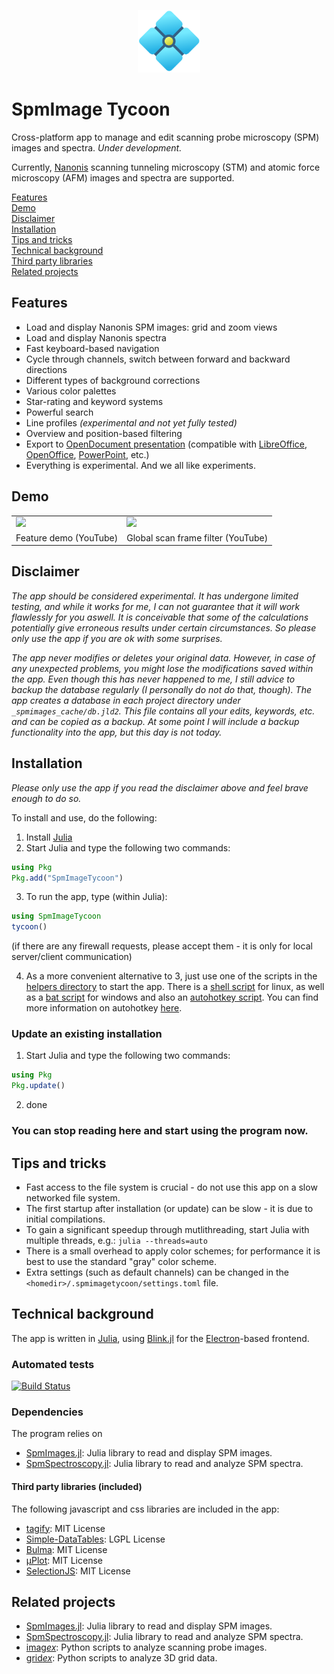 <p align="center">
  <img width="100" height="100" src="res/media/logo_diamond_animated.svg?raw=true" />
</p>

# SpmImage Tycoon

Cross-platform app to manage and edit scanning probe microscopy (SPM) images and spectra. *Under development.*

Currently, [Nanonis](https://www.specs-group.com/nanonis/) scanning tunneling microscopy (STM) and atomic force microscopy (AFM) images and spectra are supported.

[Features](#features)  
[Demo](#demo)  
[Disclaimer](#disclaimer)  
[Installation](#installation)  
[Tips and tricks](#tips-and-tricks)  
[Technical background](#technical-background)  
[Third party libraries](#third-party-libraries-included)  
[Related projects](#related-projects)  


## Features

- Load and display Nanonis SPM images: grid and zoom views
- Load and display Nanonis spectra
- Fast keyboard-based navigation
- Cycle through channels, switch between forward and backward directions
- Different types of background corrections
- Various color palettes
- Star-rating and keyword systems
- Powerful search
- Line profiles *(experimental and not yet fully tested)*
- Overview and position-based filtering
- Export to [OpenDocument presentation](https://en.wikipedia.org/wiki/OpenDocument)
  (compatible with [LibreOffice](https://www.libreoffice.org/), [OpenOffice](https://www.openoffice.org/), [PowerPoint](https://en.wikipedia.org/wiki/Microsoft_PowerPoint), etc.)
- Everything is experimental. And we all like experiments.
  
## Demo

<table>
  <tr>
    <td>
      <a href="http://www.youtube.com/watch?v=x_KSCst92Lo" target="_blank"><img src="http://img.youtube.com/vi/x_KSCst92Lo/0.jpg" width="250" /></a>
    </td>
    <td>
      <a href="http://www.youtube.com/watch?v=FRl0HwMmiD4" target="_blank"><img src="http://img.youtube.com/vi/FRl0HwMmiD4/0.jpg" width="250" /></a>
    </td>
  </tr>
  <tr>
    <td>Feature demo (YouTube)</td>
    <td>Global scan frame filter (YouTube)</td>
  </tr>
</table>

## Disclaimer

_The app should be considered experimental. It has undergone limited testing, and while it works for me, I can not guarantee that it will work flawlessly for you aswell. It is conceivable that some of the calculations potentially give erroneous results under certain circumstances. So please only use the app if you are ok with some surprises._

_The app never modifies or deletes your original data. However, in case of any unexpected problems, you might lose the modifications saved within the app. Even though this has never happened to me, I still advice to backup the database regularly (I personally do not do that, though). The app creates a database in each project directory under `_spmimages_cache/db.jld2`. This file contains all your edits, keywords, etc. and can be copied as a backup. At some point I will include a backup functionality into the app, but this day is not today._

## Installation

_Please only use the app if you read the disclaimer above and feel brave enough to do so._

To install and use, do the following:

1. Install [Julia](https://julialang.org/)
2. Start Julia and type the following two commands:
```julia
using Pkg
Pkg.add("SpmImageTycoon")
```
3. To run the app, type (within Julia):
```julia
using SpmImageTycoon
tycoon()
```
(if there are any firewall requests, please accept them - it is only for local server/client communication)

4. As a more convenient alternative to 3, just use one of the scripts in the [helpers directory](helpers/) to start the app. There is a [shell script](helpers/SpmImageTycoon.sh) for linux, as well as a [bat script](helpers/windows_tray/SpmImageTycoon.bat) for windows and also an [autohotkey script](helpers/windows_tray/SpmImageTycoon.ahk). You can find more information on autohotkey [here](https://www.autohotkey.com/).

### Update an existing installation

1. Start Julia and type the following two commands:
```julia
using Pkg
Pkg.update()
```
2. done

### You can stop reading here and start using the program now.


## Tips and tricks

- Fast access to the file system is crucial - do not use this app on a slow networked file system.
- The first startup after installation (or update) can be slow - it is due to initial compilations.
- To gain a significant speedup through mutlithreading, start Julia with multiple threads, e.g.: `julia --threads=auto`
- There is a small overhead to apply color schemes; for performance it is best to use the standard "gray" color scheme.
- Extra settings  (such as default channels) can be changed in the `<homedir>/.spmimagetycoon/settings.toml` file.

## Technical background

The app is written in [Julia](https://julialang.org/), using [Blink.jl](https://github.com/JuliaGizmos/Blink.jl) for the [Electron](https://www.electronjs.org/)-based frontend.

### Automated tests

[![Build Status](https://github.com/alexriss/SpmImageTycoon.jl/workflows/CI/badge.svg)](https://github.com/alexriss/SpmImageTycoon.jl/actions)

### Dependencies

The program relies on

- [SpmImages.jl](https://github.com/alexriss/SpmImages.jl): Julia library to read and display SPM images.
- [SpmSpectroscopy.jl](https://github.com/alexriss/SpmSpectroscopy.jl): Julia library to read and analyze SPM spectra.


#### Third party libraries (included)

The following javascript and css libraries are included in the app:

- [tagify](https://github.com/yairEO/tagify): MIT License
- [Simple-DataTables](https://github.com/fiduswriter/Simple-DataTables): LGPL License
- [Bulma](https://bulma.io/): MIT License
- [μPlot](https://github.com/leeoniya/uPlot): MIT License
- [SelectionJS](https://github.com/Simonwep/selection): MIT License

## Related projects

- [SpmImages.jl](https://github.com/alexriss/SpmImages.jl): Julia library to read and display SPM images.
- [SpmSpectroscopy.jl](https://github.com/alexriss/SpmSpectroscopy.jl): Julia library to read and analyze SPM spectra.
- [imag*ex*](https://github.com/alexriss/imagex): Python scripts to analyze scanning probe images.
- [grid*ex*](https://github.com/alexriss/gridex): Python scripts to analyze 3D grid data.
